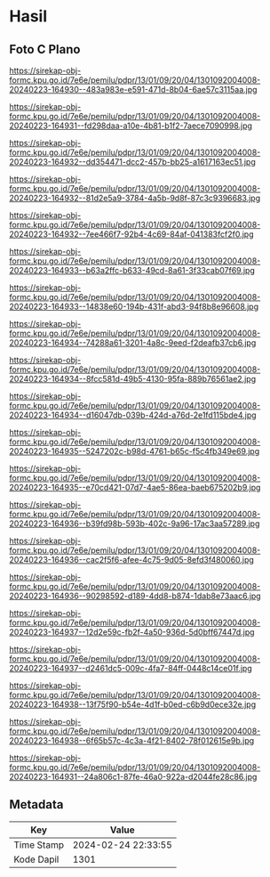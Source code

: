 # Hasil

## Foto C Plano

https://sirekap-obj-formc.kpu.go.id/7e6e/pemilu/pdpr/13/01/09/20/04/1301092004008-20240223-164930--483a983e-e591-471d-8b04-6ae57c3115aa.jpg

https://sirekap-obj-formc.kpu.go.id/7e6e/pemilu/pdpr/13/01/09/20/04/1301092004008-20240223-164931--fd298daa-a10e-4b81-b1f2-7aece7090998.jpg

https://sirekap-obj-formc.kpu.go.id/7e6e/pemilu/pdpr/13/01/09/20/04/1301092004008-20240223-164932--dd354471-dcc2-457b-bb25-a1617163ec51.jpg

https://sirekap-obj-formc.kpu.go.id/7e6e/pemilu/pdpr/13/01/09/20/04/1301092004008-20240223-164932--81d2e5a9-3784-4a5b-9d8f-87c3c9396683.jpg

https://sirekap-obj-formc.kpu.go.id/7e6e/pemilu/pdpr/13/01/09/20/04/1301092004008-20240223-164932--7ee466f7-92b4-4c69-84af-041383fcf2f0.jpg

https://sirekap-obj-formc.kpu.go.id/7e6e/pemilu/pdpr/13/01/09/20/04/1301092004008-20240223-164933--b63a2ffc-b633-49cd-8a61-3f33cab07f69.jpg

https://sirekap-obj-formc.kpu.go.id/7e6e/pemilu/pdpr/13/01/09/20/04/1301092004008-20240223-164933--14838e60-194b-431f-abd3-94f8b8e96608.jpg

https://sirekap-obj-formc.kpu.go.id/7e6e/pemilu/pdpr/13/01/09/20/04/1301092004008-20240223-164934--74288a61-3201-4a8c-9eed-f2deafb37cb6.jpg

https://sirekap-obj-formc.kpu.go.id/7e6e/pemilu/pdpr/13/01/09/20/04/1301092004008-20240223-164934--8fcc581d-49b5-4130-95fa-889b76561ae2.jpg

https://sirekap-obj-formc.kpu.go.id/7e6e/pemilu/pdpr/13/01/09/20/04/1301092004008-20240223-164934--d16047db-039b-424d-a76d-2e1fd115bde4.jpg

https://sirekap-obj-formc.kpu.go.id/7e6e/pemilu/pdpr/13/01/09/20/04/1301092004008-20240223-164935--5247202c-b98d-4761-b65c-f5c4fb349e69.jpg

https://sirekap-obj-formc.kpu.go.id/7e6e/pemilu/pdpr/13/01/09/20/04/1301092004008-20240223-164935--e70cd421-07d7-4ae5-86ea-baeb675202b9.jpg

https://sirekap-obj-formc.kpu.go.id/7e6e/pemilu/pdpr/13/01/09/20/04/1301092004008-20240223-164936--b39fd98b-593b-402c-9a96-17ac3aa57289.jpg

https://sirekap-obj-formc.kpu.go.id/7e6e/pemilu/pdpr/13/01/09/20/04/1301092004008-20240223-164936--cac2f5f6-afee-4c75-9d05-8efd3f480060.jpg

https://sirekap-obj-formc.kpu.go.id/7e6e/pemilu/pdpr/13/01/09/20/04/1301092004008-20240223-164936--90298592-d189-4dd8-b874-1dab8e73aac6.jpg

https://sirekap-obj-formc.kpu.go.id/7e6e/pemilu/pdpr/13/01/09/20/04/1301092004008-20240223-164937--12d2e59c-fb2f-4a50-936d-5d0bff67447d.jpg

https://sirekap-obj-formc.kpu.go.id/7e6e/pemilu/pdpr/13/01/09/20/04/1301092004008-20240223-164937--d2461dc5-009c-4fa7-84ff-0448c14ce01f.jpg

https://sirekap-obj-formc.kpu.go.id/7e6e/pemilu/pdpr/13/01/09/20/04/1301092004008-20240223-164938--13f75f90-b54e-4d1f-b0ed-c6b9d0ece32e.jpg

https://sirekap-obj-formc.kpu.go.id/7e6e/pemilu/pdpr/13/01/09/20/04/1301092004008-20240223-164938--6f65b57c-4c3a-4f21-8402-78f012615e9b.jpg

https://sirekap-obj-formc.kpu.go.id/7e6e/pemilu/pdpr/13/01/09/20/04/1301092004008-20240223-164931--24a806c1-87fe-46a0-922a-d2044fe28c86.jpg


## Metadata

| Key        | Value               |
| ---------- | ------------------- |
| Time Stamp | 2024-02-24 22:33:55 |
| Kode Dapil | 1301                |



